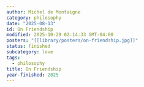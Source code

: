 ```yaml
---
author: Michel de Montaigne
category: philosophy
date: "2025-08-13"
id: On Friendship
modified: 2025-10-29 02:14:33 GMT-04:00
posters: "[[library/posters/on-friendship.jpg]]"
status: finished
subcategory: love
tags:
  - philosophy
title: On Friendship
year-finished: 2025
---
```

